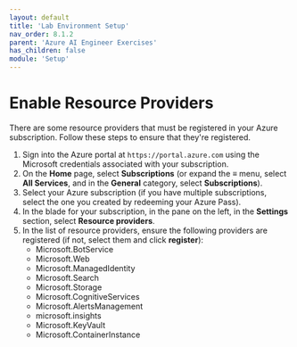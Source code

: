 ```yaml
---
layout: default
title: 'Lab Environment Setup'
nav_order: 8.1.2
parent: 'Azure AI Engineer Exercises'
has_children: false
module: 'Setup'
---
```





# Enable Resource Providers

There are some resource providers that must be registered in your Azure subscription. Follow these steps to ensure that they're registered.

1. Sign into the Azure portal at `https://portal.azure.com` using the Microsoft credentials associated with your subscription.
2. On the **Home** page, select **Subscriptions** (or expand the **&#8801;** menu, select **All Services**, and in the **General** category, select **Subscriptions**).
3. Select your Azure subscription (if you have multiple subscriptions, select the one you created by redeeming your Azure Pass).
4. In the blade for your subscription, in the pane on the left, in the **Settings** section, select **Resource providers**.
5. In the list of resource providers, ensure the following providers are registered (if not, select them and click **register**):
    - Microsoft.BotService
    - Microsoft.Web
    - Microsoft.ManagedIdentity
    - Microsoft.Search
    - Microsoft.Storage
    - Microsoft.CognitiveServices
    - Microsoft.AlertsManagement
    - microsoft.insights
    - Microsoft.KeyVault
    - Microsoft.ContainerInstance
